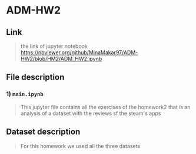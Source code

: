 # ADM-HW2
## Link
> the link of jupyter notebook https://nbviewer.org/github/MinaMakar97/ADM-HW2/blob/HM2/ADM_HW2.ipynb
## File description
### 1) `main.ipynb` 
> This jupyter file contains all the exercises of the homework2 that is an analysis of a dataset with the reviews sf the steam's apps

## Dataset description
> For this homework we used all the three datasets
> 
